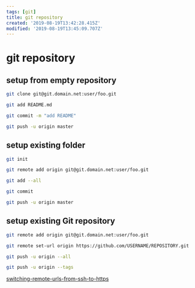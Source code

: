 ```yaml
---
tags: [git]
title: git repository
created: '2019-08-19T13:42:28.415Z'
modified: '2019-08-19T13:45:09.707Z'
---
```


# git repository



## setup from empty repository
```sh
git clone git@git.domain.net:user/foo.git

git add README.md

git commit -m "add README"

git push -u origin master
```

## setup existing folder
```sh
git init

git remote add origin git@git.domain.net:user/foo.git

git add --all

git commit

git push -u origin master

```

## setup existing Git repository
```sh
git remote add origin git@git.domain.net:user/foo.git

git remote set-url origin https://github.com/USERNAME/REPOSITORY.git    # switch remote url fomr ssh to https

git push -u origin --all

git push -u origin --tags
``` 

[switching-remote-urls-from-ssh-to-https](https://help.github.com/articles/changing-a-remote-s-url/#switching-remote-urls-from-ssh-to-https)
